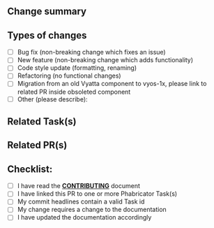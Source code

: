 <!-- All PR should follow this template to allow a clean and transparent review -->
<!-- Text placed between these delimiters is considered a comment and is not rendered -->

## Change summary
<!--- Provide a general summary of your changes in the Title above -->

## Types of changes
<!---
What types of changes does your code introduce? Put an 'x' in all the boxes that apply.
NOTE: Markdown requires no leading or trailing whitespace inside the [ ] for checking
the box, please use [x]
-->
- [ ] Bug fix (non-breaking change which fixes an issue)
- [ ] New feature (non-breaking change which adds functionality)
- [ ] Code style update (formatting, renaming)
- [ ] Refactoring (no functional changes)
- [ ] Migration from an old Vyatta component to vyos-1x, please link to related PR inside obsoleted component
- [ ] Other (please describe):

## Related Task(s)
<!-- optional: Link to related other tasks on Phabricator. -->
<!-- * https://vyos.dev/Txxxx -->

## Related PR(s)
<!-- Link here any PRs in other repositories that are required by this PR -->

## Checklist:
<!--- Go over all the following points, and put an `x` in all the boxes that apply. -->
<!--- If you're unsure about any of these, don't hesitate to ask. We're here to help! -->
<!--- The entire development process is outlined here: https://docs.vyos.io/en/latest/contributing/development.html -->
- [ ] I have read the [**CONTRIBUTING**](https://github.com/vyos/vyos-1x/blob/current/CONTRIBUTING.md) document
- [ ] I have linked this PR to one or more Phabricator Task(s)
- [ ] My commit headlines contain a valid Task id
- [ ] My change requires a change to the documentation
- [ ] I have updated the documentation accordingly
